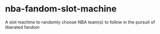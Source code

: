 # nba-fandom-slot-machine
A slot machine to randomly choose NBA team(s) to follow in the pursuit of liberated fandom
